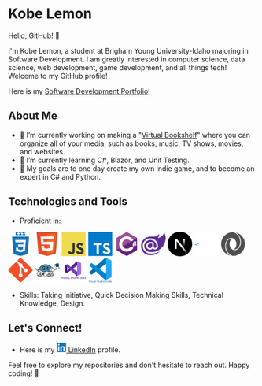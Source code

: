# Kobe Lemon

Hello, GitHub! 👋

I'm Kobe Lemon, a student at Brigham Young University-Idaho majoring in Software Development. I am greatly interested in computer science, data science, web development, game development, and all things tech! Welcome to my GitHub profile!

Here is my [Software Development Portfolio](https://kobelemon.github.io/kobe-web-portfolio/)!

## About Me

- 🔭 I’m currently working on making a "[Virtual Bookshelf](https://github.com/KobeLemon/VirtualBookshelf)" where you can organize all of your media, such as books, music, TV shows, movies, and websites.
- 🌱 I’m currently learning C#, Blazor, and Unit Testing.
- 📝 My goals are to one day create my own indie game, and to become an expert in C# and Python.

## Technologies and Tools

- Proficient in: 

<div>
  <img src="https://github.com/devicons/devicon/blob/master/icons/css3/css3-plain-wordmark.svg"  title="CSS3" alt="CSS Logo" width="50" height="50"/>
  <img src="https://github.com/devicons/devicon/blob/master/icons/html5/html5-original.svg" title="HTML5" alt="HTML Logo" width="50" height="50"/>
  <img src="https://github.com/devicons/devicon/blob/master/icons/javascript/javascript-original.svg" title="JavaScript" alt="JavaScript Logo" width="50" height="50"/>
  <img src="https://github.com/devicons/devicon/blob/master/icons/typescript/typescript-original.svg" title="TypeScript" alt="TypeScript Logo" width="50" height="50"/>
  <img src="https://github.com/devicons/devicon/blob/master/icons/csharp/csharp-original.svg"  title="C#" alt="C Sharp Logo" width="50" height="50"/>
  <img src="https://github.com/devicons/devicon/blob/master/icons/blazor/blazor-original.svg" title="Blazor" alt="Blazor Logo" width="50" height="50"/>
  <img src="https://github.com/devicons/devicon/blob/master/icons/nextjs/nextjs-original.svg" title="Next.js" alt="Next JS Logo" width="50" height="50"/>
  <img src="https://github.com/devicons/devicon/blob/master/icons/tailwindcss/tailwindcss-original-wordmark.svg"  title="Tailwind CSS" alt="Tailwind CSS Logo" width="50" height="50"/>
  <img src="https://github.com/devicons/devicon/blob/master/icons/json/json-plain.svg" title="JSON" alt="JSON Logo" width="50" height="50"/>
  <img src="https://github.com/devicons/devicon/blob/master/icons/git/git-plain.svg" title="Git" alt="Git Logo" width="50" height="50"/>
  <img src="https://github.com/devicons/devicon/blob/master/icons/tortoisegit/tortoisegit-original.svg" title="TortoiseGit" alt="TortoiseGit Logo" width="50" height="50"/>
  <img src="https://github.com/devicons/devicon/blob/master/icons/visualstudio/visualstudio-original-wordmark.svg" title="Visual Studio" alt="Visual Studio Logo" width="50" height="50"/>
  <img src="https://github.com/devicons/devicon/blob/master/icons/vscode/vscode-original-wordmark.svg" title="Visual Studio Code" alt="Visual Studio Code Logo" width="50" height="50"/>
</div>

- Skills: Taking initiative, Quick Decision Making Skills, Technical Knowledge, Design.

## Let's Connect!

- Here is my [<img src="https://github.com/devicons/devicon/blob/master/icons/linkedin/linkedin-original.svg"  title="LinkedIn" alt="LinkedIn Logo" width="20" height="20"/> 
  LinkedIn](https://www.linkedin.com/in/kobe-lemon/) profile.

Feel free to explore my repositories and don't hesitate to reach out. Happy coding! 🚀
